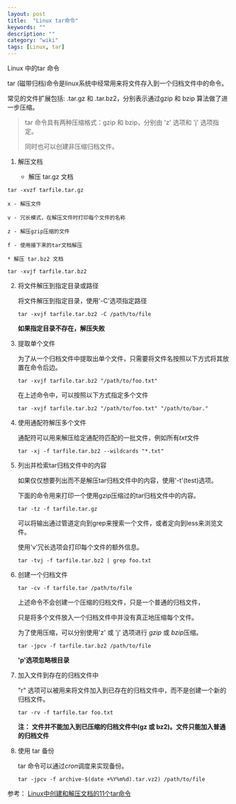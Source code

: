 ```yaml
---
layout: post
title:  "Linux tar命令"
keywords: ""
description: ""
category: "wiki" 
tags: [Linux, tar]
---
```


Linux 中的tar 命令

<!-- more -->

tar (磁带归档)命令是linux系统中经常用来将文件存入到一个归档文件中的命令。

常见的文件扩展包括: .tar.gz 和 .tar.bz2，分别表示通过gzip 和 bzip 算法做了进一步压缩。

> tar 命令具有两种压缩格式：gzip 和 bzip，分别由 'z' 选项和 'j' 选项指定。
>
> 同时也可以创建非压缩归档文件。

1. 解压文档

	* 解压 tar.gz 文档

`tar -xvzf tarfile.tar.gz`

	x - 解压文件
	
	v - 冗长模式，在解压文件时打印每个文件的名称
	
	z - 解压gzip压缩的文件
	
	f - 使用接下来的tar文档解压

	* 解压 tar.bz2 文档

`tar -xvjf tarfile.tar.bz2`

2. 将文件解压到指定目录或路径
	
	将文件解压到指定目录，使用'-C'选项指定路径

	`tar -xvjf tarfile.tar.bz2 -C /path/to/file`

	**如果指定目录不存在，解压失败**

3. 提取单个文件
	
	为了从一个归档文件中提取出单个文件，只需要将文件名按照以下方式将其放置在命令后边。

	`tar -xvjf tarfile.tar.bz2 "/path/to/foo.txt"`

	在上述命令中，可以按照以下方式指定多个文件

	`tar -xvjf tarfile.tar.bz2 "/path/to/foo.txt" "/path/to/bar."`

4. 使用通配符解压多个文件

	通配符可以用来解压给定通配符匹配的一批文件，例如所有*txt*文件

	`tar -xj -f tarfile.tar.bz2 --wildcards "*.txt"`

5. 列出并检索tar归档文件中的内容

	如果仅仅想要列出而不是解压tar归档文件中的内容，使用'-t'(test)选项。
	
	下面的命令用来打印一个使用gzip压缩过的tar归档文件中的内容。

	`tar -tz -f tarfile.tar.gz`

	可以将输出通过管道定向到grep来搜索一个文件，或者定向到less来浏览文件。
	
	使用'v'冗长选项会打印每个文件的额外信息。

	`tar -tvj -f tarfile.tar.bz2 | grep foo.txt`

6. 创建一个归档文件

	`tar -cv -f tarfile.tar /path/to/file`

	上述命令不会创建一个压缩的归档文件，只是一个普通的归档文件，
	
	只是将多个文件放入一个归档文件中并没有真正地压缩每个文件。

	为了使用压缩，可以分别使用'z' 或 'j' 选项进行 *gzip* 或 *bzip*压缩。

	`tar -jpcv -f tarfile.tar.bz2 /path/to/file`

	**'p'选项忽略根目录**

7. 加入文件到存在的归档文件中

	"r" 选项可以被用来将文件加入到已存在的归档文件中，而不是创建一个新的归档文件。

	`tar -rv -f tarfile.tar foo.txt`

	**注： 文件并不能加入到已压缩的归档文件中(gz 或 bz2)。文件只能加入普通的归档文件**

8. 使用 tar 备份

	tar 命令可以通过*cron*调度来实现备份。

	`tar -jpcv -f archive-$(date +%Y%m%d).tar.vz2) /path/to/file`

参考： [Linux中创建和解压文档的11个tar命令][1]


[1]: http://www.codeceo.com/article/11-linux-tar-command.html]]
